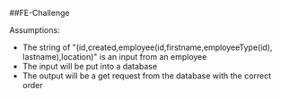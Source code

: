 ##FE-Challenge

Assumptions:
- The string of "(id,created,employee(id,firstname,employeeType(id), lastname),location)" is an input from an employee
- The input will be put into a database 
- The output will be a get request from the database with the correct order 